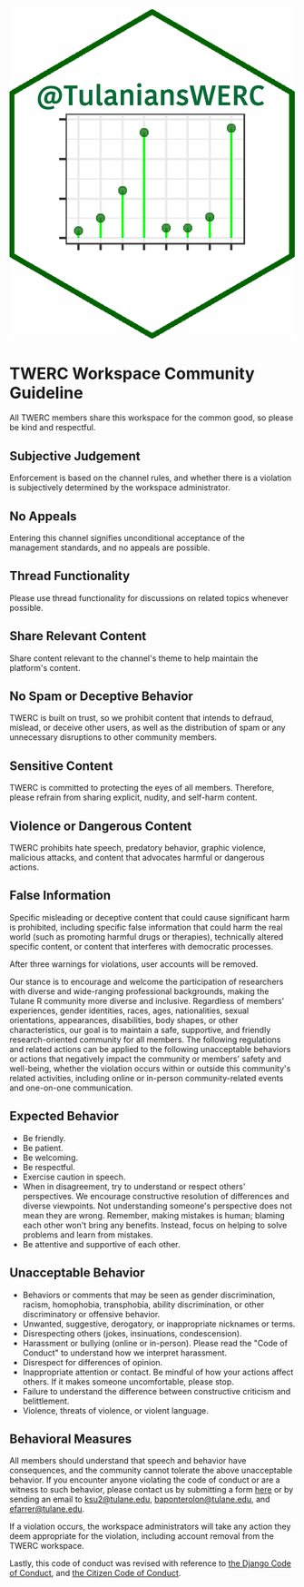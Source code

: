 ![Logo](cropped-tulaneurf_stickerNEW.png)<!-- .element width="100" style="float: right;" -->

# TWERC Workspace Community Guideline

All TWERC members share this workspace for the common good, so please be kind and respectful.

## Subjective Judgement

Enforcement is based on the channel rules, and whether there is a violation is subjectively determined by the workspace administrator.

## No Appeals

Entering this channel signifies unconditional acceptance of the management standards, and no appeals are possible.

## Thread Functionality

Please use thread functionality for discussions on related topics whenever possible.

## Share Relevant Content

Share content relevant to the channel's theme to help maintain the platform's content.

## No Spam or Deceptive Behavior

TWERC is built on trust, so we prohibit content that intends to defraud, mislead, or deceive other users, as well as the distribution of spam or any unnecessary disruptions to other community members.

## Sensitive Content

TWERC is committed to protecting the eyes of all members. Therefore, please refrain from sharing explicit, nudity, and self-harm content.

## Violence or Dangerous Content

TWERC prohibits hate speech, predatory behavior, graphic violence, malicious attacks, and content that advocates harmful or dangerous actions.

## False Information

Specific misleading or deceptive content that could cause significant harm is prohibited, including specific false information that could harm the real world (such as promoting harmful drugs or therapies), technically altered specific content, or content that interferes with democratic processes.

After three warnings for violations, user accounts will be removed.

Our stance is to encourage and welcome the participation of researchers with diverse and wide-ranging professional backgrounds, making the Tulane R community more diverse and inclusive. Regardless of members' experiences, gender identities, races, ages, nationalities, sexual orientations, appearances, disabilities, body shapes, or other characteristics, our goal is to maintain a safe, supportive, and friendly research-oriented community for all members. The following regulations and related actions can be applied to the following unacceptable behaviors or actions that negatively impact the community or members' safety and well-being, whether the violation occurs within or outside this community's related activities, including online or in-person community-related events and one-on-one communication.

## Expected Behavior

- Be friendly.
- Be patient.
- Be welcoming.
- Be respectful.
- Exercise caution in speech.
- When in disagreement, try to understand or respect others' perspectives. We encourage constructive resolution of differences and diverse viewpoints. Not understanding someone's perspective does not mean they are wrong. Remember, making mistakes is human; blaming each other won't bring any benefits. Instead, focus on helping to solve problems and learn from mistakes.
- Be attentive and supportive of each other.

## Unacceptable Behavior

- Behaviors or comments that may be seen as gender discrimination, racism, homophobia, transphobia, ability discrimination, or other discriminatory or offensive behavior.
- Unwanted, suggestive, derogatory, or inappropriate nicknames or terms.
- Disrespecting others (jokes, insinuations, condescension).
- Harassment or bullying (online or in-person). Please read the "Code of Conduct" to understand how we interpret harassment.
- Disrespect for differences of opinion.
- Inappropriate attention or contact. Be mindful of how your actions affect others. If it makes someone uncomfortable, please stop.
- Failure to understand the difference between constructive criticism and belittlement.
- Violence, threats of violence, or violent language.

## Behavioral Measures

All members should understand that speech and behavior have consequences, and the community cannot tolerate the above unacceptable behavior. If you encounter anyone violating the code of conduct or are a witness to such behavior, please contact us by submitting a form [here](#) or by sending an email to [ksu2@tulane.edu](mailto:ksu2@tulane.edu), [baponterolon@tulane.edu](mailto:baponterolon@tulane.edu), and [efarrer@tulane.edu](mailto:efarrer@tulane.edu).

If a violation occurs, the workspace administrators will take any action they deem appropriate for the violation, including account removal from the TWERC workspace.

Lastly, this code of conduct was revised with reference to [the Django Code of Conduct](https://www.djangoproject.com/conduct/), and [the Citizen Code of Conduct](https://github.com/stumpsyn/policies/blob/master/citizen_code_of_conduct.md).
